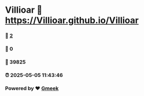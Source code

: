 # Villioar :link: https://Villioar.github.io/Villioar 
### :page_facing_up: [2](https://Villioar.github.io/Villioar/tag.html) 
### :speech_balloon: 0 
### :hibiscus: 39825 
### :alarm_clock: 2025-05-05 11:43:46 
### Powered by :heart: [Gmeek](https://github.com/Meekdai/Gmeek)
